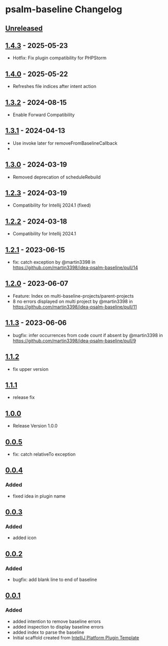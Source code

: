 <!-- Keep a Changelog guide -> https://keepachangelog.com -->

# psalm-baseline Changelog

## [Unreleased]

## [1.4.3] - 2025-05-23

- Hotfix: Fix plugin compatibility for PHPStorm

## [1.4.0] - 2025-05-22

- Refreshes file indices after intent action

## [1.3.2] - 2024-08-15

- Enable Forward Compatibility

## [1.3.1] - 2024-04-13

- Use invoke later for removeFromBaselineCallback
-

## [1.3.0] - 2024-03-19

- Removed deprecation of scheduleRebuild

## [1.2.3] - 2024-03-19

- Compatibility for Intellij 2024.1 (fixed)

## [1.2.2] - 2024-03-18

- Compatibility for Intellij 2024.1

## [1.2.1] - 2023-06-15

- fix: catch exception by @martin3398 in https://github.com/martin3398/idea-psalm-baseline/pull/14

## [1.2.0] - 2023-06-07

- Feature: Index on multi-baseline-projects/parent-projects
- 8 no errors displayed on multi project by @martin3398 in https://github.com/martin3398/idea-psalm-baseline/pull/11

## [1.1.3] - 2023-06-06

- bugfix: infer occurrences from code count if absent by @martin3398 in https://github.com/martin3398/idea-psalm-baseline/pull/9

## [1.1.2]

- fix upper version

## [1.1.1]

- release fix

## [1.0.0]

- Release Version 1.0.0

## [0.0.5]

- fix: catch relativeTo exception

## [0.0.4]

### Added

- fixed idea in plugin name

## [0.0.3]

### Added

- added icon

## [0.0.2]

### Added

- bugfix: add blank line to end of baseline

## [0.0.1]

### Added

- added intention to remove baseline errors
- added inspection to display baseline errors
- added index to parse the baseline
- Initial scaffold created from [IntelliJ Platform Plugin Template](https://github.com/JetBrains/intellij-platform-plugin-template)

[Unreleased]: https://github.com/martin3398/idea-psalm-baseline/compare/v1.4.3...HEAD
[1.4.3]: https://github.com/martin3398/idea-psalm-baseline/compare/v1.4.0...v1.4.3
[1.4.0]: https://github.com/martin3398/idea-psalm-baseline/compare/v1.3.2...v1.4.0
[1.3.2]: https://github.com/martin3398/idea-psalm-baseline/compare/v1.3.1...v1.3.2
[1.3.1]: https://github.com/martin3398/idea-psalm-baseline/compare/v1.3.0...v1.3.1
[1.3.0]: https://github.com/martin3398/idea-psalm-baseline/compare/v1.2.3...v1.3.0
[1.2.3]: https://github.com/martin3398/idea-psalm-baseline/compare/v1.2.2...v1.2.3
[1.2.2]: https://github.com/martin3398/idea-psalm-baseline/compare/v1.2.1...v1.2.2
[1.2.1]: https://github.com/martin3398/idea-psalm-baseline/compare/v1.2.0...v1.2.1
[1.2.0]: https://github.com/martin3398/idea-psalm-baseline/compare/v1.1.3...v1.2.0
[1.1.3]: https://github.com/martin3398/idea-psalm-baseline/compare/v1.1.2...v1.1.3
[1.1.2]: https://github.com/martin3398/idea-psalm-baseline/compare/v1.1.1...v1.1.2
[1.1.1]: https://github.com/martin3398/idea-psalm-baseline/compare/v1.0.0...v1.1.1
[1.0.0]: https://github.com/martin3398/idea-psalm-baseline/compare/v0.0.5...v1.0.0
[0.0.5]: https://github.com/martin3398/idea-psalm-baseline/compare/v0.0.4...v0.0.5
[0.0.4]: https://github.com/martin3398/idea-psalm-baseline/compare/v0.0.3...v0.0.4
[0.0.3]: https://github.com/martin3398/idea-psalm-baseline/compare/v0.0.2...v0.0.3
[0.0.2]: https://github.com/martin3398/idea-psalm-baseline/compare/v0.0.1...v0.0.2
[0.0.1]: https://github.com/martin3398/idea-psalm-baseline/commits/v0.0.1
